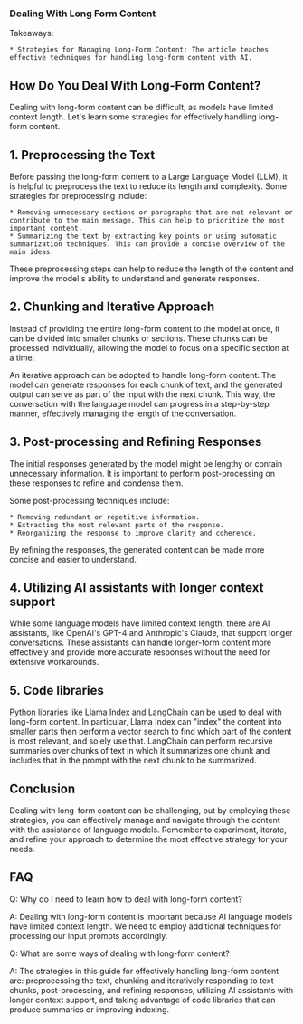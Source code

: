### Dealing With Long Form Content

Takeaways:

    * Strategies for Managing Long-Form Content: The article teaches effective techniques for handling long-form content with AI.

## How Do You Deal With Long-Form Content?

Dealing with long-form content can be difficult, as models have limited context length. Let's learn some strategies for effectively handling long-form content.

## 1. Preprocessing the Text

Before passing the long-form content to a Large Language Model (LLM), it is helpful to preprocess the text to reduce its length and complexity. Some strategies for preprocessing include:

    * Removing unnecessary sections or paragraphs that are not relevant or contribute to the main message. This can help to prioritize the most important content.
    * Summarizing the text by extracting key points or using automatic summarization techniques. This can provide a concise overview of the main ideas.

These preprocessing steps can help to reduce the length of the content and improve the model's ability to understand and generate responses.

## 2. Chunking and Iterative Approach

Instead of providing the entire long-form content to the model at once, it can be divided into smaller chunks or sections. These chunks can be processed individually, allowing the model to focus on a specific section at a time.

An iterative approach can be adopted to handle long-form content. The model can generate responses for each chunk of text, and the generated output can serve as part of the input with the next chunk. This way, the conversation with the language model can progress in a step-by-step manner, effectively managing the length of the conversation.

## 3. Post-processing and Refining Responses

The initial responses generated by the model might be lengthy or contain unnecessary information. It is important to perform post-processing on these responses to refine and condense them.

Some post-processing techniques include:

    * Removing redundant or repetitive information.
    * Extracting the most relevant parts of the response.
    * Reorganizing the response to improve clarity and coherence.

By refining the responses, the generated content can be made more concise and easier to understand.

## 4. Utilizing AI assistants with longer context support

While some language models have limited context length, there are AI assistants, like OpenAI's GPT-4 and Anthropic's Claude, that support longer conversations. These assistants can handle longer-form content more effectively and provide more accurate responses without the need for extensive workarounds.

## 5. Code libraries

Python libraries like Llama Index and LangChain can be used to deal with long-form content. In particular, Llama Index can "index" the content into smaller parts then perform a vector search to find which part of the content is most relevant, and solely use that. LangChain can perform recursive summaries over chunks of text in which it summarizes one chunk and includes that in the prompt with the next chunk to be summarized.

## Conclusion

Dealing with long-form content can be challenging, but by employing these strategies, you can effectively manage and navigate through the content with the assistance of language models. Remember to experiment, iterate, and refine your approach to determine the most effective strategy for your needs.

## FAQ

Q: Why do I need to learn how to deal with long-form content?

A: Dealing with long-form content is important because AI language models have limited context length. We need to employ additional techniques for processing our input prompts accordingly.

Q: What are some ways of dealing with long-form content?

A: The strategies in this guide for effectively handling long-form content are: preprocessing the text, chunking and iteratively responding to text chunks, post-processing, and refining responses, utilizing AI assistants with longer context support, and taking advantage of code libraries that can produce summaries or improving indexing.